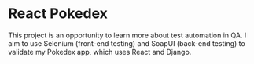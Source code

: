 # React Pokedex
This project is an opportunity to learn more about test automation in QA. I aim to use Selenium (front-end testing) and SoapUI (back-end testing) to validate my Pokedex app, which uses React and Django.
